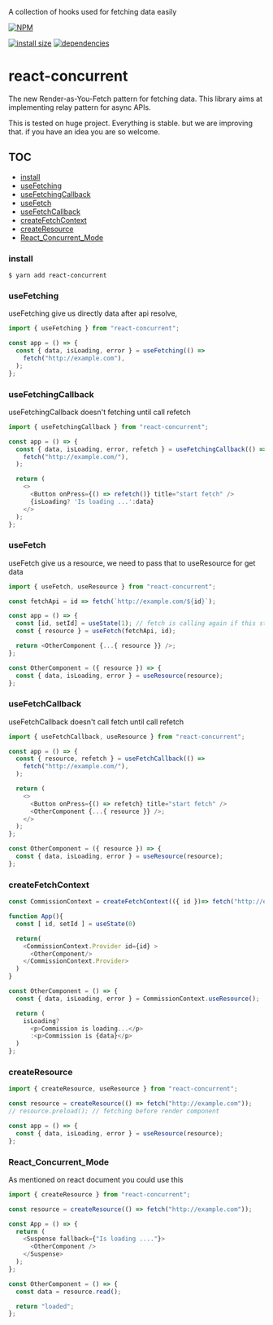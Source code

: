 A collection of hooks used for fetching data easily

[![NPM](https://nodei.co/npm/react-concurrent.png)](https://nodei.co/npm/react-concurrent/)

[![install size](https://packagephobia.now.sh/badge?p=react-concurrent)](https://packagephobia.now.sh/result?p=react-concurrent) [![dependencies](https://david-dm.org/poolkhord/react-concurrent.svg)](https://david-dm.org/poolkhord/react-concurrent.svg)

# react-concurrent

The new Render-as-You-Fetch pattern for fetching data. This library aims at implementing relay pattern for async APIs.

This is tested on huge project. Everything is stable. but we are improving that. if you have an idea you are so welcome.

## TOC

- [install](#install)
- [useFetching](#useFetching)
- [useFetchingCallback](#useFetchingCallback)
- [useFetch](#useFetch)
- [useFetchCallback](#useFetchCallback)
- [createFetchContext](#createFetchContext)
- [createResource](#createResource)
- [React_Concurrent_Mode](#React_Concurrent_Mode)

### install

`$ yarn add react-concurrent`

### useFetching

useFetching give us directly data after api resolve,

```js
import { useFetching } from "react-concurrent";

const app = () => {
  const { data, isLoading, error } = useFetching(() =>
    fetch("http://example.com"),
  );
};
```

### useFetchingCallback

useFetchingCallback doesn't fetching until call refetch

```js
import { useFetchingCallback } from "react-concurrent";

const app = () => {
  const { data, isLoading, error, refetch } = useFetchingCallback(() =>
    fetch("http://example.com/"),
  );

  return (
    <>
      <Button onPress={() => refetch()} title="start fetch" />
      {isLoading? 'Is loading ...':data}
    </>
  );
};
```

### useFetch

useFetch give us a resource, we need to pass that to useResource for get data

```js
import { useFetch, useResource } from "react-concurrent";

const fetchApi = id => fetch(`http://example.com/${id}`);

const app = () => {
  const [id, setId] = useState(1); // fetch is calling again if this state changed
  const { resource } = useFetch(fetchApi, id);

  return <OtherComponent {...{ resource }} />;
};

const OtherComponent = ({ resource }) => {
  const { data, isLoading, error } = useResource(resource);
};
```

### useFetchCallback

useFetchCallback doesn't call fetch until call refetch

```js
import { useFetchCallback, useResource } from "react-concurrent";

const app = () => {
  const { resource, refetch } = useFetchCallback(() =>
    fetch("http://example.com/"),
  );

  return (
    <>
      <Button onPress={() => refetch} title="start fetch" />
      <OtherComponent {...{ resource }} />;
    </>
  );
};

const OtherComponent = ({ resource }) => {
  const { data, isLoading, error } = useResource(resource);
};
```

### createFetchContext

```js
const CommissionContext = createFetchContext(({ id })=> fetch("http://example.com/"+id));

function App(){
  const [ id, setId ] = useState(0)

  return(
    <CommissionContext.Provider id={id} >
      <OtherComponent/> 
    </CommissionContext.Provider>
  )
}

const OtherComponent = () => {
  const { data, isLoading, error } = CommissionContext.useResource();

  return (
    isLoading?
      <p>Commission is loading...</p>
      :<p>Commission is {data}</p>
  )
};
```

### createResource

```js
import { createResource, useResource } from "react-concurrent";

const resource = createResource(() => fetch("http://example.com"));
// resource.preload(); // fetching before render component

const app = () => {
  const { data, isLoading, error } = useResource(resource);
};
```

### React_Concurrent_Mode

As mentioned on react document you could use this

```js
import { createResource } from "react-concurrent";

const resource = createResource(() => fetch("http://example.com"));

const App = () => {
  return (
    <Suspense fallback={"Is loading ...."}>
      <OtherComponent />
    </Suspense>
  );
};

const OtherComponent = () => {
  const data = resource.read();

  return "loaded";
};
```
